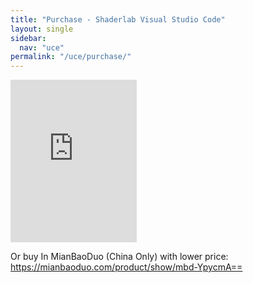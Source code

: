 ```yaml
---
title: "Purchase - Shaderlab Visual Studio Code"
layout: single
sidebar:
  nav: "uce"
permalink: "/uce/purchase/"
---
```


<iframe src="https://api.assetstore.unity3d.com/affiliate/embed/package/117349/widget?aid=1011lGoJ" style="width:202px; height:260px; border:0px;"></iframe>

Or buy In MianBaoDuo (China Only) with lower price: <https://mianbaoduo.com/product/show/mbd-YpycmA==>